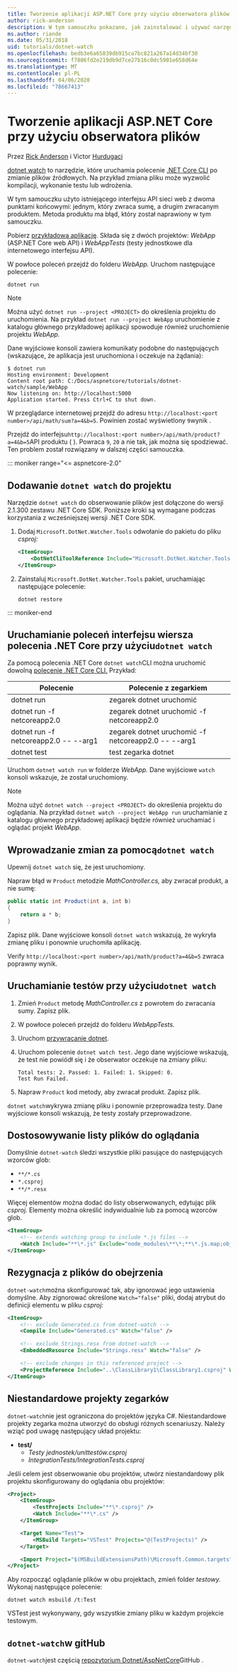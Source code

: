 ```yaml
---
title: Tworzenie aplikacji ASP.NET Core przy użyciu obserwatora plików
author: rick-anderson
description: W tym samouczku pokazano, jak zainstalować i używać narzędzia do pilnowania plików interfejsu .NET Core w aplikacji ASP.NET Core.
ms.author: riande
ms.date: 05/31/2018
uid: tutorials/dotnet-watch
ms.openlocfilehash: bedb3e6a65839db915ca7bc821a267a14d34bf30
ms.sourcegitcommit: f7886fd2e219db9d7ce27b16c0dc5901e658d64e
ms.translationtype: MT
ms.contentlocale: pl-PL
ms.lasthandoff: 04/06/2020
ms.locfileid: "78667413"
---
```

# <a name="develop-aspnet-core-apps-using-a-file-watcher"></a>Tworzenie aplikacji ASP.NET Core przy użyciu obserwatora plików

Przez [Rick Anderson](https://twitter.com/RickAndMSFT) i Victor [Hurdugaci](https://twitter.com/victorhurdugaci)

[dotnet watch](https://www.nuget.org/packages/dotnet-watch) to narzędzie, które uruchamia polecenie [.NET Core CLI](/dotnet/core/tools) po zmianie plików źródłowych. Na przykład zmiana pliku może wyzwolić kompilacji, wykonanie testu lub wdrożenia.

W tym samouczku użyto istniejącego interfejsu API sieci web z dwoma punktami końcowymi: jednym, który zwraca sumę, a drugim zwracanym produktem. Metoda produktu ma błąd, który został naprawiony w tym samouczku.

Pobierz [przykładową aplikację](https://github.com/dotnet/AspNetCore.Docs/tree/master/aspnetcore/tutorials/dotnet-watch/sample). Składa się z dwóch projektów: *WebApp* (ASP.NET Core web API) i *WebAppTests* (testy jednostkowe dla internetowego interfejsu API).

W powłoce poleceń przejdź do folderu *WebApp.* Uruchom następujące polecenie:

```dotnetcli
dotnet run
```

> [!NOTE]
> Można użyć `dotnet run --project <PROJECT>` do określenia projektu do uruchomienia. Na przykład `dotnet run --project WebApp` uruchomienie z katalogu głównego przykładowej aplikacji spowoduje również uruchomienie projektu *WebApp.*

Dane wyjściowe konsoli zawiera komunikaty podobne do następujących (wskazujące, że aplikacja jest uruchomiona i oczekuje na żądania):

```console
$ dotnet run
Hosting environment: Development
Content root path: C:/Docs/aspnetcore/tutorials/dotnet-watch/sample/WebApp
Now listening on: http://localhost:5000
Application started. Press Ctrl+C to shut down.
```

W przeglądarce internetowej przejdź do adresu `http://localhost:<port number>/api/math/sum?a=4&b=5`. Powinien zostać wyświetlony `9`wynik .

Przejdź do interfejsu`http://localhost:<port number>/api/math/product?a=4&b=5`API produktu ( ). Powraca `9`, `20` a nie tak, jak można się spodziewać. Ten problem został rozwiązany w dalszej części samouczka.

::: moniker range="<= aspnetcore-2.0"

## <a name="add-dotnet-watch-to-a-project"></a>Dodawanie `dotnet watch` do projektu

Narzędzie `dotnet watch` do obserwowanie plików jest dołączone do wersji 2.1.300 zestawu .NET Core SDK. Poniższe kroki są wymagane podczas korzystania z wcześniejszej wersji .NET Core SDK.

1. Dodaj `Microsoft.DotNet.Watcher.Tools` odwołanie do pakietu do pliku *csproj:*

    ```xml
    <ItemGroup>
        <DotNetCliToolReference Include="Microsoft.DotNet.Watcher.Tools" Version="2.0.0" />
    </ItemGroup>
    ```

1. Zainstaluj `Microsoft.DotNet.Watcher.Tools` pakiet, uruchamiając następujące polecenie:

    ```dotnetcli
    dotnet restore
    ```

::: moniker-end

## <a name="run-net-core-cli-commands-using-dotnet-watch"></a>Uruchamianie poleceń interfejsu wiersza polecenia .NET Core przy użyciu`dotnet watch`

Za pomocą polecenia .NET Core `dotnet watch`CLI można uruchomić dowolną [polecenie .NET Core CLI.](/dotnet/core/tools#cli-commands) Przykład:

| Polecenie | Polecenie z zegarkiem |
| ---- | ----- |
| dotnet run | zegarek dotnet uruchomić |
| dotnet run -f netcoreapp2.0 | zegarek dotnet uruchomić -f netcoreapp2.0 |
| dotnet run -f netcoreapp2.0 -- --arg1 | zegarek dotnet uruchomić -f netcoreapp2.0 -- --arg1 |
| dotnet test | test zegarka dotnet |

Uruchom `dotnet watch run` w folderze *WebApp.* Dane wyjściowe `watch` konsoli wskazuje, że został uruchomiony.

> [!NOTE]
> Można użyć `dotnet watch --project <PROJECT>` do określenia projektu do oglądania. Na przykład `dotnet watch --project WebApp run` uruchamianie z katalogu głównego przykładowej aplikacji będzie również uruchamiać i oglądać projekt *WebApp.*

## <a name="make-changes-with-dotnet-watch"></a>Wprowadzanie zmian za pomocą`dotnet watch`

Upewnij `dotnet watch` się, że jest uruchomiony.

Napraw błąd w `Product` metodzie *MathController.cs,* aby zwracał produkt, a nie sumę:

```csharp
public static int Product(int a, int b)
{
    return a * b;
}
```

Zapisz plik. Dane wyjściowe konsoli `dotnet watch` wskazują, że wykryła zmianę pliku i ponownie uruchomiła aplikację.

Verify `http://localhost:<port number>/api/math/product?a=4&b=5` zwraca poprawny wynik.

## <a name="run-tests-using-dotnet-watch"></a>Uruchamianie testów przy użyciu`dotnet watch`

1. Zmień `Product` metodę *MathController.cs* z powrotem do zwracania sumy. Zapisz plik.
1. W powłoce poleceń przejdź do folderu *WebAppTests.*
1. Uruchom [przywracanie dotnet](/dotnet/core/tools/dotnet-restore).
1. Uruchom polecenie `dotnet watch test`. Jego dane wyjściowe wskazują, że test nie powiódł się i że obserwator oczekuje na zmiany pliku:

     ```console
     Total tests: 2. Passed: 1. Failed: 1. Skipped: 0.
     Test Run Failed.
     ```

1. Napraw `Product` kod metody, aby zwracał produkt. Zapisz plik.

`dotnet watch`wykrywa zmianę pliku i ponownie przeprowadza testy. Dane wyjściowe konsoli wskazują, że testy zostały przeprowadzone.

## <a name="customize-files-list-to-watch"></a>Dostosowywanie listy plików do oglądania

Domyślnie `dotnet-watch` śledzi wszystkie pliki pasujące do następujących wzorców glob:

* `**/*.cs`
* `*.csproj`
* `**/*.resx`

Więcej elementów można dodać do listy obserwowanych, edytując plik *csproj.* Elementy można określić indywidualnie lub za pomocą wzorców glob.

```xml
<ItemGroup>
    <!-- extends watching group to include *.js files -->
    <Watch Include="**\*.js" Exclude="node_modules\**\*;**\*.js.map;obj\**\*;bin\**\*" />
</ItemGroup>
```

## <a name="opt-out-of-files-to-be-watched"></a>Rezygnacja z plików do obejrzenia

`dotnet-watch`można skonfigurować tak, aby ignorować jego ustawienia domyślne. Aby zignorować określone `Watch="false"` pliki, dodaj atrybut do definicji elementu w pliku *csproj:*

```xml
<ItemGroup>
    <!-- exclude Generated.cs from dotnet-watch -->
    <Compile Include="Generated.cs" Watch="false" />

    <!-- exclude Strings.resx from dotnet-watch -->
    <EmbeddedResource Include="Strings.resx" Watch="false" />

    <!-- exclude changes in this referenced project -->
    <ProjectReference Include="..\ClassLibrary1\ClassLibrary1.csproj" Watch="false" />
</ItemGroup>
```

## <a name="custom-watch-projects"></a>Niestandardowe projekty zegarków

`dotnet-watch`nie jest ograniczona do projektów języka C#. Niestandardowe projekty zegarka można utworzyć do obsługi różnych scenariuszy. Należy wziąć pod uwagę następujący układ projektu:

* **test/**
  * *Testy jednostek/unittestów.csproj*
  * *IntegrationTests/IntegrationTests.csproj*

Jeśli celem jest obserwowanie obu projektów, utwórz niestandardowy plik projektu skonfigurowany do oglądania obu projektów:

```xml
<Project>
    <ItemGroup>
        <TestProjects Include="**\*.csproj" />
        <Watch Include="**\*.cs" />
    </ItemGroup>

    <Target Name="Test">
        <MSBuild Targets="VSTest" Projects="@(TestProjects)" />
    </Target>

    <Import Project="$(MSBuildExtensionsPath)\Microsoft.Common.targets" />
</Project>
```

Aby rozpocząć oglądanie plików w obu projektach, zmień folder *testowy.* Wykonaj następujące polecenie:

```dotnetcli
dotnet watch msbuild /t:Test
```

VSTest jest wykonywany, gdy wszystkie zmiany pliku w każdym projekcie testowym.

## <a name="dotnet-watch-in-github"></a>`dotnet-watch`w gitHub

`dotnet-watch`jest częścią [repozytorium Dotnet/AspNetCore](https://github.com/dotnet/AspNetCore/tree/master/src/Tools/dotnet-watch)GitHub .
